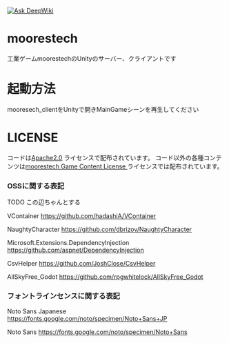 [![Ask DeepWiki](https://deepwiki.com/badge.svg)](https://deepwiki.com/moorestech/moorestech)



# moorestech

工業ゲームmoorestechのUnityのサーバー、クライアントです

# 起動方法
mooresech_clientをUnityで開きMainGameシーンを再生してください

# LICENSE
コードは[Apache2.0](https://github.com/moorestech/moorestech/blob/master/LICENSE) ライセンスで配布されています。
コード以外の各種コンテンツは[moorestech Game Content License ](https://github.com/moorestech/moorestech/blob/master/CONTENT_LICENSE.md) ライセンスでは配布されています。

### OSSに関する表記

TODO この辺ちゃんとする

VContainer
https://github.com/hadashiA/VContainer

NaughtyCharacter
https://github.com/dbrizov/NaughtyCharacter

Microsoft.Extensions.DependencyInjection  
https://github.com/aspnet/DependencyInjection

CsvHelper
https://github.com/JoshClose/CsvHelper

AllSkyFree_Godot
https://github.com/rpgwhitelock/AllSkyFree_Godot


### フォントラインセンスに関する表記

Noto Sans Japanese
https://fonts.google.com/noto/specimen/Noto+Sans+JP

Noto Sans
https://fonts.google.com/noto/specimen/Noto+Sans


